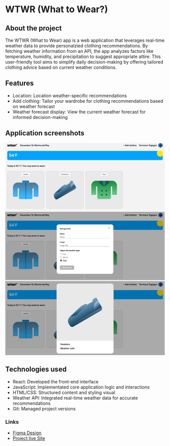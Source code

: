 # WTWR (What to Wear?)

## About the project

The WTWR (What to Wear) app is a web application that leverages real-time weather data to provide personalzied clothing recommendations. By fetching weather information from an API, the app analyzes factors like temperature, humidity, and precipitation to suggest appropriate attire. This user-friendly tool aims to simplify daily decision-making by offering tailored clothing advice based on current weather conditions.

## Features

- Location: Location weather-specific recommendations
- Add clothing: Tailor your wardrobe for clothing recommendations based on weather forecast
- Weather forecast display: View the current weather forecast for informed decision-making

## Application screenshots

![WTWR application](wtwr_application-1.png)
![Add garment form](add_garment_form-1.png)
![Clothing card preview](clothing_card_preview-1.png)

## Technologies used

- React: Developed the front-end interface
- JavaScript: Implementated core application logic and interactions
- HTML/CSS: Structured content and styling visual
- Weather API: Integrated real-time weather data for accurate recommendations
- Git: Managed project versions

### Links

- [Figma Design](https://www.figma.com/file/DTojSwldenF9UPKQZd6RRb/Sprint-10%3A-WTWR)
- [Project live Site](https://joseraiders.github.io/se_wtwr_react/)
